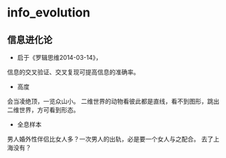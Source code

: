 # info_evolution

## 信息进化论

  * 启于《罗辑思维2014-03-14》，

  信息的交叉验证、交叉复现可提高信息的准确率。

  * 高度

  会当凌绝顶，一览众山小。
  二维世界的动物看彼此都是直线，看不到图形，跳出二维世界，方可看到形态。

  * 全息样本

  男人婚外性伴侣比女人多？一次男人的出轨，必是要一个女人与之配合。
  去了上海没有？

